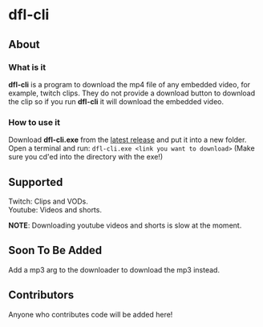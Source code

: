 # dfl-cli

## About

### What is it

**dfl-cli** is a program to download the mp4 file of any embedded video, for example, twitch clips. They do not provide a download button to download the clip so if you run **dfl-cli** it will download the embedded video.

### How to use it

Download **dfl-cli.exe** from the [latest release](https://github.com/kaorlol/dfl-cli/releases/latest) and put it into a new folder. Open a terminal and run: ```dfl-cli.exe <link you want to download>``` (Make sure you cd'ed into the directory with the exe!)

## Supported

Twitch: Clips and VODs.\
Youtube: Videos and shorts.

**NOTE**: Downloading youtube videos and shorts is slow at the moment.

## Soon To Be Added

Add a mp3 arg to the downloader to download the mp3 instead.

## Contributors

Anyone who contributes code will be added here!
